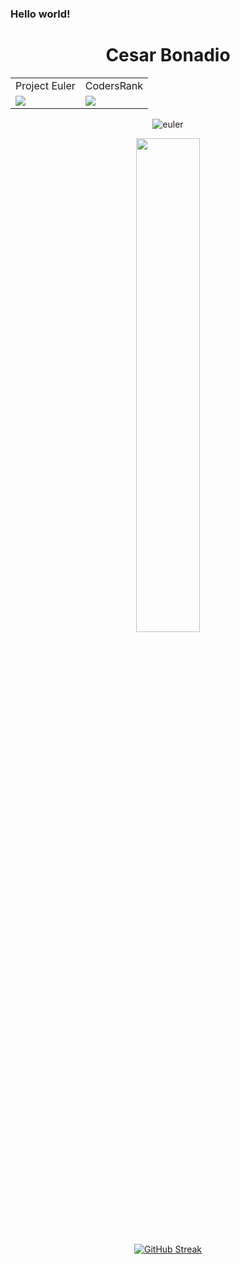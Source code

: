 ### Hello world!

<div align="center">

# Cesar Bonadio 

</div>


<table>
  <tr>
     <td>Project Euler</td>
     <td>CodersRank</td>
  </tr>
  <tr>
    <td valign="top"><img src="screenshots/Screenshot_1582745092.png"></td>
    <td valign="top"><img src="screenshots/Screenshot_1582745125.png"></td>
  </tr>
 </table>

<div align="center">

 <div width="45%">
  
 ![euler](https://projecteuler.net/profile/cesarbonadio12.png)
  
 </div>
 
 <img  width="45%" src="https://cr-ss-service.azurewebsites.net/api/ScreenShot?widget=summary&username=cesarbonadio" width="300px"/>

</div>

<div align="center">

[![GitHub Streak](http://github-readme-streak-stats.herokuapp.com?user=cesarbonadio&theme=calm&hide_border=true&locale=es&fire=00DD1B&background=000000&ring=00DD1B&sideNums=00DD1B)](https://git.io/streak-stats)
 
 </div>

<!--
**cesarbonadio/cesarbonadio** is a ✨ _special_ ✨ repository because its `README.md` (this file) appears on your GitHub profile.

Here are some ideas to get you started:

- 🔭 I’m currently working on ...
- 🌱 I’m currently learning ...
- 👯 I’m looking to collaborate on ...
- 🤔 I’m looking for help with ...
- 💬 Ask me about ...
- 📫 How to reach me: ...
- 😄 Pronouns: ...
- ⚡ Fun fact: ...
-->
